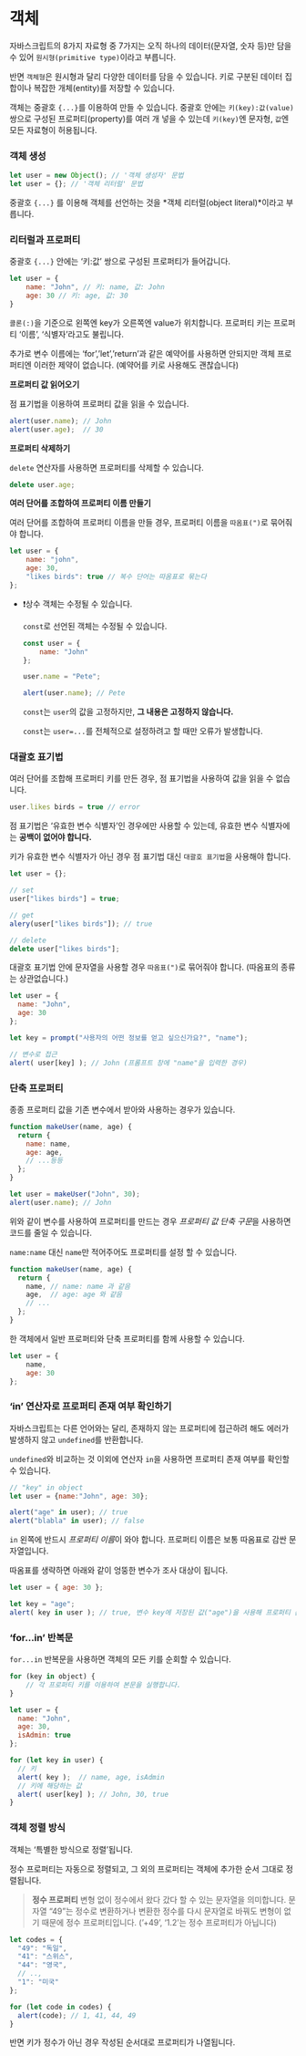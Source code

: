 # 객체

자바스크립트의 8가지 자료형 중 7가지는 오직 하나의 데이터(문자열, 숫자 등)만 담을 수 있어 `원시형(primitive type)`이라고 부릅니다.

반면 `객체형`은 원시형과 달리 다양한 데이터를 담을 수 있습니다. 키로 구분된 데이터 집합이나 복잡한 개체(entity)를 저장할 수 있습니다. 

객체는 중괄호 `{...}`를 이용하여 만들 수 있습니다. 중괄호 안에는 `키(key):값(value)` 쌍으로 구성된 프로퍼티(property)를 여러 개 넣을 수 있는데 `키(key)`엔 문자형, `값`엔 모든 자료형이 허용됩니다. 

### 객체 생성

```jsx
let user = new Object(); // '객체 생성자' 문법
let user = {}; // '객체 리터럴' 문법
```

중괄호 `{...}` 를 이용해 객체를 선언하는 것을 *객체 리터럴(object literal)*이라고 부릅니다. 

### 리터럴과 프로퍼티

중괄호 `{...}` 안에는 ‘키:값’ 쌍으로 구성된 프로퍼티가 들어갑니다.

```jsx
let user = {
	name: "John", // 키: name, 값: John
	age: 30 // 키: age, 값: 30
}
```

`콜론(:)`을 기준으로 왼쪽엔 key가 오른쪽엔 value가 위치합니다. 프로퍼티 키는 프로퍼티 ‘이름’, ‘식별자’라고도 불립니다. 

추가로 변수 이름에는 ‘for’,’let’,’return’과 같은 예약어를 사용하면 안되지만 객체 프로퍼티엔 이러한 제약이 없습니다. (예약어를 키로 사용해도 괜찮습니다)

**프로퍼티 값 읽어오기**

점 표기법을 이용하여 프로퍼티 값을 읽을 수 있습니다.

```jsx
alert(user.name); // John
alert(user.age);  // 30
```

**프로퍼티 삭제하기**

`delete` 연산자를 사용하면 프로퍼티를 삭제할 수 있습니다. 

```jsx
delete user.age;
```

**여러 단어를 조합하여 프로퍼티 이름 만들기**

여러 단어를 조합하여 프로퍼티 이름을 만들 경우, 프로퍼티 이름을 `따옴표(")`로 묶어줘야 합니다.

```jsx
let user = {
	name: "john",
	age: 30,
	"likes birds": true // 복수 단어는 따옴표로 묶는다
};
```

- ❗상수 객체는 수정될 수 있습니다.
    
    `const`로 선언된 객체는 수정될 수 있습니다. 
    
    ```jsx
    const user = {
    	name: "John"
    };
    
    user.name = "Pete";
    
    alert(user.name); // Pete
    ```
    
    `const`는 `user`의 값을 고정하지만, **그 내용은 고정하지 않습니다.**
    
    `const`는 `user=...`를 전체적으로 설정하려고 할 때만 오류가 발생합니다. 
    

### 대괄호 표기법

여러 단어를 조합해 프로퍼티 키를 만든 경우, 점 표기법을 사용하여 값을 읽을 수 없습니다. 

```jsx
user.likes birds = true // error
```

점 표기법은 ‘유효한 변수 식별자’인 경우에만 사용할 수 있는데, 유효한 변수 식별자에는 **공백이 없어야 합니다.** 

키가 유효한 변수 식별자가 아닌 경우 점 표기법 대신 `대괄호 표기법`을 사용해야 합니다. 

```jsx
let user = {};

// set
user["likes birds"] = true;

// get
alery(user["likes birds"]); // true

// delete
delete user["likes birds"];
```

대괄호 표기법 안에 문자열을 사용할 경우 `따옴표(")`로 묶어줘야 합니다. (따옴표의 종류는 상관없습니다.)

```jsx
let user = {
  name: "John",
  age: 30
};

let key = prompt("사용자의 어떤 정보를 얻고 싶으신가요?", "name");

// 변수로 접근
alert( user[key] ); // John (프롬프트 창에 "name"을 입력한 경우)
```

### 단축 프로퍼티

종종 프로퍼티 값을 기존 변수에서 받아와 사용하는 경우가 있습니다. 

```jsx
function makeUser(name, age) {
  return {
    name: name,
    age: age,
    // ...등등
  };
}

let user = makeUser("John", 30);
alert(user.name); // John
```

위와 같이 변수를 사용하여 프로퍼티를 만드는 경우 *프로퍼티 값 단축 구문*을 사용하면 코드를 줄일 수 있습니다. 

`name:name` 대신 `name`만 적어주어도 프로퍼티를 설정 할 수 있습니다. 

```jsx
function makeUser(name, age) {
  return {
    name, // name: name 과 같음
    age,  // age: age 와 같음
    // ...
  };
}
```

한 객체에서 일반 프로퍼티와 단축 프로퍼티를 함께 사용할 수 있습니다. 

```jsx
let user = {
	name,
	age: 30
};
```

### ‘in’ 연산자로 프로퍼티 존재 여부 확인하기

자바스크립트는 다른 언어와는 달리, 존재하지 않는 프로퍼티에 접근하려 해도 에러가 발생하지 않고 `undefined`를 반환합니다. 

`undefined`와 비교하는 것 이외에 연산자 `in`을 사용하면 프로퍼티 존재 여부를 확인할 수 있습니다. 

```jsx
// "key" in object
let user = {name:"John", age: 30};

alert("age" in user); // true
alert("blabla" in user); // false
```

`in` 왼쪽에 반드시 *프로퍼티 이름*이 와야 합니다. 프로퍼티 이름은 보통 따옴표로 감싼 문자열입니다.

따옴표를 생략하면 아래와 같이 엉뚱한 변수가 조사 대상이 됩니다.

```jsx
let user = { age: 30 };

let key = "age";
alert( key in user ); // true, 변수 key에 저장된 값("age")을 사용해 프로퍼티 존재 여부를 확인합니다.
```

### ‘for…in’ 반복문

`for...in` 반복문을 사용하면 객체의 모든 키를 순회할 수 있습니다.

```jsx
for (key in object) {
	// 각 프로퍼티 키를 이용하여 본문을 실행합니다.
}
```

```jsx
let user = {
  name: "John",
  age: 30,
  isAdmin: true
};

for (let key in user) {
  // 키
  alert( key );  // name, age, isAdmin
  // 키에 해당하는 값
  alert( user[key] ); // John, 30, true
}
```

### 객체 정렬 방식

객체는 ‘특별한 방식으로 정렬’됩니다. 

정수 프로퍼티는 자동으로 정렬되고, 그 외의 프로퍼티는 객체에 추가한 순서 그대로 정렬됩니다.

> **정수 프로퍼티**
변형 없이 정수에서 왔다 갔다 할 수 있는 문자열을 의미합니다. 
문자열 “49”는 정수로 변환하거나 변환한 정수를 다시 문자열로 바꿔도 변형이 없기 때문에 정수 프로퍼티입니다.  (’+49’, ‘1.2’는 정수 프로퍼티가 아닙니다)
> 

```jsx
let codes = {
  "49": "독일",
  "41": "스위스",
  "44": "영국",
  // ..,
  "1": "미국"
};

for (let code in codes) {
  alert(code); // 1, 41, 44, 49
}
```

반면 키가 정수가 아닌 경우 작성된 순서대로 프로퍼티가 나열됩니다.
